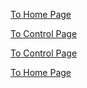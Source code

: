 [To Home Page](/index.md)

[To Control Page](./control.md)




[To Control Page](./control.md)

[To Home Page](/index.md)